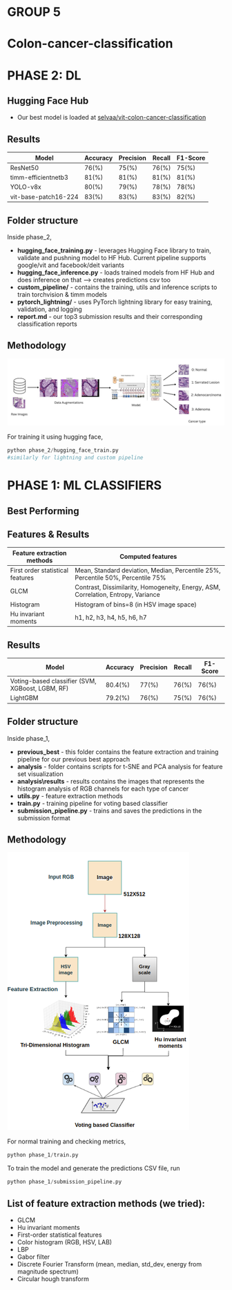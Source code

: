 # GROUP 5
# Colon-cancer-classification

# PHASE 2: DL


## Hugging Face Hub

- Our best model is loaded at [selvaa/vit-colon-cancer-classification](https://huggingface.co/selvaa/vit-colon-cancer-classification)

## Results

| Model               | Accuracy | Precision | Recall | F1-Score |
|---------------------|----------|-----------|--------|----------|
| ResNet50            | 76(%)    | 75(%)     | 76(%)  | 75(%)    |
| timm-efficientnetb3 | 81(%)    | 81(%)     | 81(%)  | 81(%)    |
| YOLO-v8x            | 80(%)    | 79(%)     | 78(%)  | 78(%)    |
| vit-base-patch16-224| 83(%)    | 83(%)     | 83(%)  | 82(%)    |

## Folder structure

Inside phase_2,

- **hugging_face_training.py** - leverages Hugging Face library to train, validate and pushning model to HF Hub. Current pipeline supports google/vit  and facebook/deit variants
- **hugging_face_inference.py** - loads trained models from HF Hub and does inference on that --> creates predictions csv too
- **custom_pipeline/** - contains the training, utils and inference scripts to train  torchvision & timm models
- **pytorch_lightning/** - uses PyTorch lightning library for easy training, validation, and logging
- **report.md** - our top3 submission results and their corresponding classification reports

## Methodology

![image info](phase_1/analysis/results/phase2.jpeg)

For training it using hugging face,

```python
python phase_2/hugging_face_train.py 
#similarly for lightning and custom pipeline
```

# PHASE 1: ML CLASSIFIERS

## Best Performing

## Features & Results
| Feature extraction methods     | Computed features                                                                |
|--------------------------------|----------------------------------------------------------------------------------|
| First order statistical features | Mean, Standard deviation, Median, Percentile 25%, Percentile 50%, Percentile 75% |
| GLCM                           | Contrast, Dissimilarity, Homogeneity, Energy, ASM, Correlation, Entropy, Variance|
| Histogram                      | Histogram of bins=8 (in HSV image space)                                         |
| Hu invariant moments           | h1, h2, h3, h4, h5, h6, h7                                                       |

## Results

| Model                                          | Accuracy | Precision | Recall | F1-Score |
|------------------------------------------------|----------|-----------|--------|----------|
| Voting-based classifier (SVM, XGBoost, LGBM, RF)| 80.4(%)  | 77(%)     | 76(%)  | 76(%)    |
| LightGBM                                       | 79.2(%)  | 76(%)     | 75(%)  | 76(%)    |

## Folder structure

Inside phase_1,

- **previous_best** - this folder contains the feature extraction and training pipeline for our previous best approach 
- **analysis** - folder contains scripts for t-SNE and PCA analysis for feature set visualization 
- **analysis\results** - results contains the images that represents the histogram analysis of RGB channels for each type of cancer 
- **utils.py** - feature extraction methods
- **train.py** - training pipeline for voting based classifier
- **submission_pipeline.py** - trains and saves the predictions in the submission format

## Methodology 

![image info](./phase_1/analysis/results/image.png)

For normal training and checking metrics, 
```python
python phase_1/train.py
```

To train the model and generate the predictions CSV file, run
```python
python phase_1/submission_pipeline.py
```

## List of feature extraction methods (we tried):

- GLCM
- Hu invariant moments
- First-order statistical features
- Color histogram (RGB, HSV, LAB)
- LBP
- Gabor filter
- Discrete Fourier Transform (mean, median, std_dev, energy from magnitude spectrum)
- Circular hough transform



